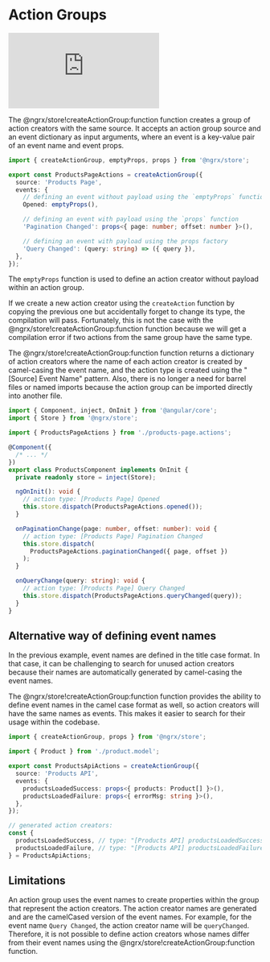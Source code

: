 # Action Groups

<div class="video-container">
  <div class="video-responsive-wrapper">
    <iframe
      src="https://www.youtube.com/embed/rk83ZMqEDV4"
      allow="accelerometer; encrypted-media; gyroscope; picture-in-picture"
      allowfullscreen
      frameborder="0"
    ></iframe>
  </div>
</div>

The @ngrx/store!createActionGroup:function function creates a group of action creators with the same source.
It accepts an action group source and an event dictionary as input arguments, where an event is a key-value pair of an event name and event props.

<ngrx-code-example header="products-page.actions.ts">

```ts
import { createActionGroup, emptyProps, props } from '@ngrx/store';

export const ProductsPageActions = createActionGroup({
  source: 'Products Page',
  events: {
    // defining an event without payload using the `emptyProps` function
    Opened: emptyProps(),

    // defining an event with payload using the `props` function
    'Pagination Changed': props<{ page: number; offset: number }>(),

    // defining an event with payload using the props factory
    'Query Changed': (query: string) => ({ query }),
  },
});
```

</ngrx-code-example>

<ngrx-docs-alert type="help">

The `emptyProps` function is used to define an action creator without payload within an action group.

</ngrx-docs-alert>

If we create a new action creator using the `createAction` function by copying the previous one but accidentally forget to change its type, the compilation will pass.
Fortunately, this is not the case with the @ngrx/store!createActionGroup:function function because we will get a compilation error if two actions from the same group have the same type.

The @ngrx/store!createActionGroup:function function returns a dictionary of action creators where the name of each action creator is created by camel-casing the event name, and the action type is created using the "[Source] Event Name" pattern.
Also, there is no longer a need for barrel files or named imports because the action group can be imported directly into another file.

<ngrx-code-example header="products.component.ts">

```ts
import { Component, inject, OnInit } from '@angular/core';
import { Store } from '@ngrx/store';

import { ProductsPageActions } from './products-page.actions';

@Component({
  /* ... */
})
export class ProductsComponent implements OnInit {
  private readonly store = inject(Store);

  ngOnInit(): void {
    // action type: [Products Page] Opened
    this.store.dispatch(ProductsPageActions.opened());
  }

  onPaginationChange(page: number, offset: number): void {
    // action type: [Products Page] Pagination Changed
    this.store.dispatch(
      ProductsPageActions.paginationChanged({ page, offset })
    );
  }

  onQueryChange(query: string): void {
    // action type: [Products Page] Query Changed
    this.store.dispatch(ProductsPageActions.queryChanged(query));
  }
}
```

</ngrx-code-example>

## Alternative way of defining event names

In the previous example, event names are defined in the title case format.
In that case, it can be challenging to search for unused action creators because their names are automatically generated by camel-casing the event names.

The @ngrx/store!createActionGroup:function function provides the ability to define event names in the camel case format as well, so action creators will have the same names as events.
This makes it easier to search for their usage within the codebase.

<ngrx-code-example header="products-api.actions.ts">

```ts
import { createActionGroup, props } from '@ngrx/store';

import { Product } from './product.model';

export const ProductsApiActions = createActionGroup({
  source: 'Products API',
  events: {
    productsLoadedSuccess: props<{ products: Product[] }>(),
    productsLoadedFailure: props<{ errorMsg: string }>(),
  },
});

// generated action creators:
const {
  productsLoadedSuccess, // type: "[Products API] productsLoadedSuccess"
  productsLoadedFailure, // type: "[Products API] productsLoadedFailure"
} = ProductsApiActions;
```

</ngrx-code-example>

## Limitations

An action group uses the event names to create properties within the group that represent the action creators.
The action creator names are generated and are the camelCased version of the event names.
For example, for the event name `Query Changed`, the action creator name will be `queryChanged`.
Therefore, it is not possible to define action creators whose names differ from their event names using the @ngrx/store!createActionGroup:function function.
